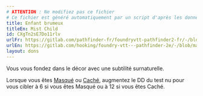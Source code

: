 ```yaml
---
# ATTENTION : Ne modifiez pas ce fichier
# Ce fichier est généré automatiquement par un script d'après les données du module Foundry VTT officiel et de sa traduction
title: Enfant brumeux
titleEn: Mist Child
id: CXgTn2sE7Do11rlv
urlFr: https://gitlab.com/pathfinder-fr/foundryvtt-pathfinder2-fr/-/blob/master/data/feats/CXgTn2sE7Do11rlv.htm
urlEn: https://gitlab.com/hooking/foundry-vtt---pathfinder-2e/-/blob/master/packs/data/feats.db/mist-child.json
layout: dons
---
```

Vous vous fondez dans le décor avec une subtilité surnaturelle.

Lorsque vous êtes [Masqué](../conditions/masqué.html) ou [Caché](../conditions/caché.html), augmentez le DD du test nu pour vous cibler à 6 si vous êtes Masqué ou à 12 si vous êtes Caché.
